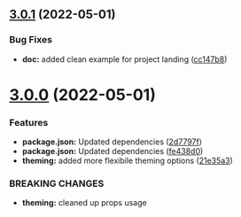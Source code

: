 ## [3.0.1](https://github.com/crisboarna/react-scroll-element/compare/v3.0.0...v3.0.1) (2022-05-01)


### Bug Fixes

* **doc:** added clean example for project landing ([cc147b8](https://github.com/crisboarna/react-scroll-element/commit/cc147b8004d3517bf3fc7d2d4e73a24137e03f7d))

# [3.0.0](https://github.com/crisboarna/react-scroll-element/compare/v2.0.3...v3.0.0) (2022-05-01)


### Features

* **package.json:** Updated dependencies ([2d7797f](https://github.com/crisboarna/react-scroll-element/commit/2d7797fdb533050025f2bc918a0e3a3a882d657f))
* **package.json:** Updated dependencies ([fe438d0](https://github.com/crisboarna/react-scroll-element/commit/fe438d06be42783d02578097665ae57cbe5ff3df))
* **theming:** added more flexibile theming options ([21e35a3](https://github.com/crisboarna/react-scroll-element/commit/21e35a3421cd13a469217caa4ded04c77930064e))


### BREAKING CHANGES

* **theming:** cleaned up props usage
